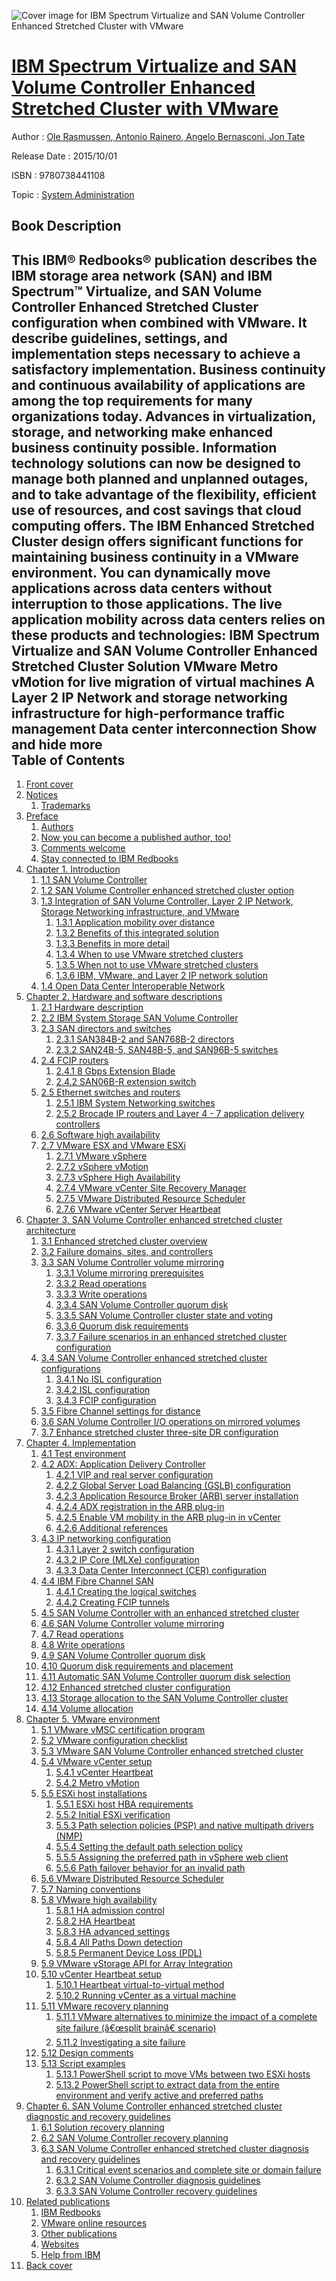 ![Cover image for IBM Spectrum Virtualize and SAN Volume Controller Enhanced Stretched Cluster with VMware](https://imgdetail.ebookreading.net/cover/cover/system_admin/EB9780738441108.jpg)

[IBM Spectrum Virtualize and SAN Volume Controller Enhanced Stretched Cluster with VMware](https://ebookreading.net/view/book/IBM+Spectrum+Virtualize+and+SAN+Volume+Controller+Enhanced+Stretched+Cluster+with+VMware-EB9780738441108_1.html "IBM Spectrum Virtualize and SAN Volume Controller Enhanced Stretched Cluster with VMware")
====================================================================================================================

Author : [Ole Rasmussen](https://ebookreading.net/search/author/Ole+Rasmussen),[ Antonio Rainero](https://ebookreading.net/search/author/+Antonio+Rainero),[ Angelo Bernasconi](https://ebookreading.net/search/author/+Angelo+Bernasconi),[ Jon Tate](https://ebookreading.net/search/author/+Jon+Tate)

Release Date : 2015/10/01

ISBN : 9780738441108

Topic : [System Administration](https://ebookreading.net/search/category/system-administration)

Book Description
-----------------

 This IBM® Redbooks® publication describes the IBM storage area network (SAN) and IBM Spectrum™ Virtualize, and SAN Volume Controller Enhanced Stretched Cluster configuration when combined with VMware. It describe guidelines, settings, and implementation steps necessary to achieve a satisfactory implementation.
Business continuity and continuous availability of applications are among the top requirements for many organizations today. Advances in virtualization, storage, and networking make enhanced business continuity possible. Information technology solutions can now be designed to manage both planned and unplanned outages, and to take advantage of the flexibility, efficient use of resources, and cost savings that cloud computing offers.
The IBM Enhanced Stretched Cluster design offers significant functions for maintaining business continuity in a VMware environment. You can dynamically move applications across data centers without interruption to those applications.
The live application mobility across data centers relies on these products and technologies:
IBM Spectrum Virtualize and SAN Volume Controller Enhanced Stretched Cluster Solution
VMware Metro vMotion for live migration of virtual machines
A Layer 2 IP Network and storage networking infrastructure for high-performance traffic management
Data center interconnection
        Show and hide more                
Table of Contents
-----------------

1. [Front cover](https://ebookreading.net/view/book/IBM+Spectrum+Virtualize+and+SAN+Volume+Controller+Enhanced+Stretched+Cluster+with+VMware-EB9780738441108_1.html)
1. [Notices](https://ebookreading.net/view/book/IBM+Spectrum+Virtualize+and+SAN+Volume+Controller+Enhanced+Stretched+Cluster+with+VMware-EB9780738441108_3.html)
    1. [Trademarks](https://ebookreading.net/view/book/IBM+Spectrum+Virtualize+and+SAN+Volume+Controller+Enhanced+Stretched+Cluster+with+VMware-EB9780738441108_3.html#ww459879)
1. [Preface](https://ebookreading.net/view/book/IBM+Spectrum+Virtualize+and+SAN+Volume+Controller+Enhanced+Stretched+Cluster+with+VMware-EB9780738441108_4.html)
    1. [Authors](https://ebookreading.net/view/book/IBM+Spectrum+Virtualize+and+SAN+Volume+Controller+Enhanced+Stretched+Cluster+with+VMware-EB9780738441108_4.html#ww776025)
    1. [Now you can become a published author, too!](https://ebookreading.net/view/book/IBM+Spectrum+Virtualize+and+SAN+Volume+Controller+Enhanced+Stretched+Cluster+with+VMware-EB9780738441108_4.html#ww786955)
    1. [Comments welcome](https://ebookreading.net/view/book/IBM+Spectrum+Virtualize+and+SAN+Volume+Controller+Enhanced+Stretched+Cluster+with+VMware-EB9780738441108_4.html#ww775129)
    1. [Stay connected to IBM Redbooks](https://ebookreading.net/view/book/IBM+Spectrum+Virtualize+and+SAN+Volume+Controller+Enhanced+Stretched+Cluster+with+VMware-EB9780738441108_4.html#ww782351)
1. [Chapter 1. Introduction](https://ebookreading.net/view/book/IBM+Spectrum+Virtualize+and+SAN+Volume+Controller+Enhanced+Stretched+Cluster+with+VMware-EB9780738441108_5.html)
    1. [1.1 SAN Volume Controller](https://ebookreading.net/view/book/IBM+Spectrum+Virtualize+and+SAN+Volume+Controller+Enhanced+Stretched+Cluster+with+VMware-EB9780738441108_5.html#ww473325)
    1. [1.2 SAN Volume Controller enhanced stretched cluster option](https://ebookreading.net/view/book/IBM+Spectrum+Virtualize+and+SAN+Volume+Controller+Enhanced+Stretched+Cluster+with+VMware-EB9780738441108_5.html#ww461648)
    1. [1.3 Integration of SAN Volume Controller, Layer 2 IP Network, Storage Networking infrastructure, and VMware](https://ebookreading.net/view/book/IBM+Spectrum+Virtualize+and+SAN+Volume+Controller+Enhanced+Stretched+Cluster+with+VMware-EB9780738441108_5.html#ww461685)
        1. [1.3.1 Application mobility over distance](https://ebookreading.net/view/book/IBM+Spectrum+Virtualize+and+SAN+Volume+Controller+Enhanced+Stretched+Cluster+with+VMware-EB9780738441108_5.html#ww461737)
        1. [1.3.2 Benefits of this integrated solution](https://ebookreading.net/view/book/IBM+Spectrum+Virtualize+and+SAN+Volume+Controller+Enhanced+Stretched+Cluster+with+VMware-EB9780738441108_5.html#ww500446)
        1. [1.3.3 Benefits in more detail](https://ebookreading.net/view/book/IBM+Spectrum+Virtualize+and+SAN+Volume+Controller+Enhanced+Stretched+Cluster+with+VMware-EB9780738441108_5.html#ww464051)
        1. [1.3.4 When to use VMware stretched clusters](https://ebookreading.net/view/book/IBM+Spectrum+Virtualize+and+SAN+Volume+Controller+Enhanced+Stretched+Cluster+with+VMware-EB9780738441108_5.html#ww464073)
        1. [1.3.5 When not to use VMware stretched clusters](https://ebookreading.net/view/book/IBM+Spectrum+Virtualize+and+SAN+Volume+Controller+Enhanced+Stretched+Cluster+with+VMware-EB9780738441108_5.html#ww464080)
        1. [1.3.6 IBM, VMware, and Layer 2 IP network solution](https://ebookreading.net/view/book/IBM+Spectrum+Virtualize+and+SAN+Volume+Controller+Enhanced+Stretched+Cluster+with+VMware-EB9780738441108_5.html#ww463316)
    1. [1.4 Open Data Center Interoperable Network](https://ebookreading.net/view/book/IBM+Spectrum+Virtualize+and+SAN+Volume+Controller+Enhanced+Stretched+Cluster+with+VMware-EB9780738441108_5.html#ww463454)
1. [Chapter 2. Hardware and software descriptions](https://ebookreading.net/view/book/IBM+Spectrum+Virtualize+and+SAN+Volume+Controller+Enhanced+Stretched+Cluster+with+VMware-EB9780738441108_6.html)
    1. [2.1 Hardware description](https://ebookreading.net/view/book/IBM+Spectrum+Virtualize+and+SAN+Volume+Controller+Enhanced+Stretched+Cluster+with+VMware-EB9780738441108_6.html#ww458953)
    1. [2.2 IBM System Storage SAN Volume Controller](https://ebookreading.net/view/book/IBM+Spectrum+Virtualize+and+SAN+Volume+Controller+Enhanced+Stretched+Cluster+with+VMware-EB9780738441108_6.html#ww463543)
    1. [2.3 SAN directors and switches](https://ebookreading.net/view/book/IBM+Spectrum+Virtualize+and+SAN+Volume+Controller+Enhanced+Stretched+Cluster+with+VMware-EB9780738441108_6.html#ww463629)
        1. [2.3.1 SAN384B-2 and SAN768B-2 directors](https://ebookreading.net/view/book/IBM+Spectrum+Virtualize+and+SAN+Volume+Controller+Enhanced+Stretched+Cluster+with+VMware-EB9780738441108_6.html#ww498545)
        1. [2.3.2 SAN24B-5, SAN48B-5, and SAN96B-5 switches](https://ebookreading.net/view/book/IBM+Spectrum+Virtualize+and+SAN+Volume+Controller+Enhanced+Stretched+Cluster+with+VMware-EB9780738441108_6.html#ww456925)
    1. [2.4 FCIP routers](https://ebookreading.net/view/book/IBM+Spectrum+Virtualize+and+SAN+Volume+Controller+Enhanced+Stretched+Cluster+with+VMware-EB9780738441108_6.html#ww462636)
        1. [2.4.1 8 Gbps Extension Blade](https://ebookreading.net/view/book/IBM+Spectrum+Virtualize+and+SAN+Volume+Controller+Enhanced+Stretched+Cluster+with+VMware-EB9780738441108_6.html#ww460986)
        1. [2.4.2 SAN06B-R extension switch](https://ebookreading.net/view/book/IBM+Spectrum+Virtualize+and+SAN+Volume+Controller+Enhanced+Stretched+Cluster+with+VMware-EB9780738441108_6.html#ww497818)
    1. [2.5 Ethernet switches and routers](https://ebookreading.net/view/book/IBM+Spectrum+Virtualize+and+SAN+Volume+Controller+Enhanced+Stretched+Cluster+with+VMware-EB9780738441108_6.html#ww465281)
        1. [2.5.1 IBM System Networking switches](https://ebookreading.net/view/book/IBM+Spectrum+Virtualize+and+SAN+Volume+Controller+Enhanced+Stretched+Cluster+with+VMware-EB9780738441108_6.html#ww465340)
        1. [2.5.2 Brocade IP routers and Layer 4 - 7 application delivery controllers](https://ebookreading.net/view/book/IBM+Spectrum+Virtualize+and+SAN+Volume+Controller+Enhanced+Stretched+Cluster+with+VMware-EB9780738441108_6.html#ww465386)
    1. [2.6 Software high availability](https://ebookreading.net/view/book/IBM+Spectrum+Virtualize+and+SAN+Volume+Controller+Enhanced+Stretched+Cluster+with+VMware-EB9780738441108_6.html#ww465388)
    1. [2.7 VMware ESX and VMware ESXi](https://ebookreading.net/view/book/IBM+Spectrum+Virtualize+and+SAN+Volume+Controller+Enhanced+Stretched+Cluster+with+VMware-EB9780738441108_6.html#ww462708)
        1. [2.7.1 VMware vSphere](https://ebookreading.net/view/book/IBM+Spectrum+Virtualize+and+SAN+Volume+Controller+Enhanced+Stretched+Cluster+with+VMware-EB9780738441108_6.html#ww462145)
        1. [2.7.2 vSphere vMotion](https://ebookreading.net/view/book/IBM+Spectrum+Virtualize+and+SAN+Volume+Controller+Enhanced+Stretched+Cluster+with+VMware-EB9780738441108_6.html#ww462722)
        1. [2.7.3 vSphere High Availability](https://ebookreading.net/view/book/IBM+Spectrum+Virtualize+and+SAN+Volume+Controller+Enhanced+Stretched+Cluster+with+VMware-EB9780738441108_6.html#ww462817)
        1. [2.7.4 VMware vCenter Site Recovery Manager](https://ebookreading.net/view/book/IBM+Spectrum+Virtualize+and+SAN+Volume+Controller+Enhanced+Stretched+Cluster+with+VMware-EB9780738441108_6.html#ww495999)
        1. [2.7.5 VMware Distributed Resource Scheduler](https://ebookreading.net/view/book/IBM+Spectrum+Virtualize+and+SAN+Volume+Controller+Enhanced+Stretched+Cluster+with+VMware-EB9780738441108_6.html#ww496392)
        1. [2.7.6 VMware vCenter Server Heartbeat](https://ebookreading.net/view/book/IBM+Spectrum+Virtualize+and+SAN+Volume+Controller+Enhanced+Stretched+Cluster+with+VMware-EB9780738441108_6.html#ww496399)
1. [Chapter 3. SAN Volume Controller enhanced stretched cluster architecture](https://ebookreading.net/view/book/IBM+Spectrum+Virtualize+and+SAN+Volume+Controller+Enhanced+Stretched+Cluster+with+VMware-EB9780738441108_7.html)
    1. [3.1 Enhanced stretched cluster overview](https://ebookreading.net/view/book/IBM+Spectrum+Virtualize+and+SAN+Volume+Controller+Enhanced+Stretched+Cluster+with+VMware-EB9780738441108_7.html#ww460914)
    1. [3.2 Failure domains, sites, and controllers](https://ebookreading.net/view/book/IBM+Spectrum+Virtualize+and+SAN+Volume+Controller+Enhanced+Stretched+Cluster+with+VMware-EB9780738441108_7.html#ww460936)
    1. [3.3 SAN Volume Controller volume mirroring](https://ebookreading.net/view/book/IBM+Spectrum+Virtualize+and+SAN+Volume+Controller+Enhanced+Stretched+Cluster+with+VMware-EB9780738441108_7.html#ww460968)
        1. [3.3.1 Volume mirroring prerequisites](https://ebookreading.net/view/book/IBM+Spectrum+Virtualize+and+SAN+Volume+Controller+Enhanced+Stretched+Cluster+with+VMware-EB9780738441108_7.html#ww460977)
        1. [3.3.2 Read operations](https://ebookreading.net/view/book/IBM+Spectrum+Virtualize+and+SAN+Volume+Controller+Enhanced+Stretched+Cluster+with+VMware-EB9780738441108_7.html#ww460986)
        1. [3.3.3 Write operations](https://ebookreading.net/view/book/IBM+Spectrum+Virtualize+and+SAN+Volume+Controller+Enhanced+Stretched+Cluster+with+VMware-EB9780738441108_7.html#ww460992)
        1. [3.3.4 SAN Volume Controller quorum disk](https://ebookreading.net/view/book/IBM+Spectrum+Virtualize+and+SAN+Volume+Controller+Enhanced+Stretched+Cluster+with+VMware-EB9780738441108_7.html#ww461051)
        1. [3.3.5 SAN Volume Controller cluster state and voting](https://ebookreading.net/view/book/IBM+Spectrum+Virtualize+and+SAN+Volume+Controller+Enhanced+Stretched+Cluster+with+VMware-EB9780738441108_7.html#ww461079)
        1. [3.3.6 Quorum disk requirements](https://ebookreading.net/view/book/IBM+Spectrum+Virtualize+and+SAN+Volume+Controller+Enhanced+Stretched+Cluster+with+VMware-EB9780738441108_7.html#ww461105)
        1. [3.3.7 Failure scenarios in an enhanced stretched cluster configuration](https://ebookreading.net/view/book/IBM+Spectrum+Virtualize+and+SAN+Volume+Controller+Enhanced+Stretched+Cluster+with+VMware-EB9780738441108_7.html#ww461121)
    1. [3.4 SAN Volume Controller enhanced stretched cluster configurations](https://ebookreading.net/view/book/IBM+Spectrum+Virtualize+and+SAN+Volume+Controller+Enhanced+Stretched+Cluster+with+VMware-EB9780738441108_7.html#ww467581)
        1. [3.4.1 No ISL configuration](https://ebookreading.net/view/book/IBM+Spectrum+Virtualize+and+SAN+Volume+Controller+Enhanced+Stretched+Cluster+with+VMware-EB9780738441108_7.html#ww461270)
        1. [3.4.2 ISL configuration](https://ebookreading.net/view/book/IBM+Spectrum+Virtualize+and+SAN+Volume+Controller+Enhanced+Stretched+Cluster+with+VMware-EB9780738441108_7.html#ww461328)
        1. [3.4.3 FCIP configuration](https://ebookreading.net/view/book/IBM+Spectrum+Virtualize+and+SAN+Volume+Controller+Enhanced+Stretched+Cluster+with+VMware-EB9780738441108_7.html#ww461405)
    1. [3.5 Fibre Channel settings for distance](https://ebookreading.net/view/book/IBM+Spectrum+Virtualize+and+SAN+Volume+Controller+Enhanced+Stretched+Cluster+with+VMware-EB9780738441108_7.html#ww461452)
    1. [3.6 SAN Volume Controller I/O operations on mirrored volumes](https://ebookreading.net/view/book/IBM+Spectrum+Virtualize+and+SAN+Volume+Controller+Enhanced+Stretched+Cluster+with+VMware-EB9780738441108_7.html#ww461524)
    1. [3.7 Enhance stretched cluster three-site DR configuration](https://ebookreading.net/view/book/IBM+Spectrum+Virtualize+and+SAN+Volume+Controller+Enhanced+Stretched+Cluster+with+VMware-EB9780738441108_7.html#ww461577)
1. [Chapter 4. Implementation](https://ebookreading.net/view/book/IBM+Spectrum+Virtualize+and+SAN+Volume+Controller+Enhanced+Stretched+Cluster+with+VMware-EB9780738441108_8.html)
    1. [4.1 Test environment](https://ebookreading.net/view/book/IBM+Spectrum+Virtualize+and+SAN+Volume+Controller+Enhanced+Stretched+Cluster+with+VMware-EB9780738441108_8.html#ww461720)
    1. [4.2 ADX: Application Delivery Controller](https://ebookreading.net/view/book/IBM+Spectrum+Virtualize+and+SAN+Volume+Controller+Enhanced+Stretched+Cluster+with+VMware-EB9780738441108_8.html#ww782840)
        1. [4.2.1 VIP and real server configuration](https://ebookreading.net/view/book/IBM+Spectrum+Virtualize+and+SAN+Volume+Controller+Enhanced+Stretched+Cluster+with+VMware-EB9780738441108_8.html#ww469803)
        1. [4.2.2 Global Server Load Balancing (GSLB) configuration](https://ebookreading.net/view/book/IBM+Spectrum+Virtualize+and+SAN+Volume+Controller+Enhanced+Stretched+Cluster+with+VMware-EB9780738441108_8.html#ww470890)
        1. [4.2.3 Application Resource Broker (ARB) server installation](https://ebookreading.net/view/book/IBM+Spectrum+Virtualize+and+SAN+Volume+Controller+Enhanced+Stretched+Cluster+with+VMware-EB9780738441108_8.html#ww472202)
        1. [4.2.4 ADX registration in the ARB plug-in](https://ebookreading.net/view/book/IBM+Spectrum+Virtualize+and+SAN+Volume+Controller+Enhanced+Stretched+Cluster+with+VMware-EB9780738441108_8.html#ww472983)
        1. [4.2.5 Enable VM mobility in the ARB plug-in in vCenter](https://ebookreading.net/view/book/IBM+Spectrum+Virtualize+and+SAN+Volume+Controller+Enhanced+Stretched+Cluster+with+VMware-EB9780738441108_8.html#ww473962)
        1. [4.2.6 Additional references](https://ebookreading.net/view/book/IBM+Spectrum+Virtualize+and+SAN+Volume+Controller+Enhanced+Stretched+Cluster+with+VMware-EB9780738441108_8.html#ww486989)
    1. [4.3 IP networking configuration](https://ebookreading.net/view/book/IBM+Spectrum+Virtualize+and+SAN+Volume+Controller+Enhanced+Stretched+Cluster+with+VMware-EB9780738441108_8.html#ww474325)
        1. [4.3.1 Layer 2 switch configuration](https://ebookreading.net/view/book/IBM+Spectrum+Virtualize+and+SAN+Volume+Controller+Enhanced+Stretched+Cluster+with+VMware-EB9780738441108_8.html#ww478768)
        1. [4.3.2 IP Core (MLXe) configuration](https://ebookreading.net/view/book/IBM+Spectrum+Virtualize+and+SAN+Volume+Controller+Enhanced+Stretched+Cluster+with+VMware-EB9780738441108_8.html#ww477248)
        1. [4.3.3 Data Center Interconnect (CER) configuration](https://ebookreading.net/view/book/IBM+Spectrum+Virtualize+and+SAN+Volume+Controller+Enhanced+Stretched+Cluster+with+VMware-EB9780738441108_8.html#ww482253)
    1. [4.4 IBM Fibre Channel SAN](https://ebookreading.net/view/book/IBM+Spectrum+Virtualize+and+SAN+Volume+Controller+Enhanced+Stretched+Cluster+with+VMware-EB9780738441108_8.html#ww468884)
        1. [4.4.1 Creating the logical switches](https://ebookreading.net/view/book/IBM+Spectrum+Virtualize+and+SAN+Volume+Controller+Enhanced+Stretched+Cluster+with+VMware-EB9780738441108_8.html#ww487751)
        1. [4.4.2 Creating FCIP tunnels](https://ebookreading.net/view/book/IBM+Spectrum+Virtualize+and+SAN+Volume+Controller+Enhanced+Stretched+Cluster+with+VMware-EB9780738441108_8.html#ww488214)
    1. [4.5 SAN Volume Controller with an enhanced stretched cluster](https://ebookreading.net/view/book/IBM+Spectrum+Virtualize+and+SAN+Volume+Controller+Enhanced+Stretched+Cluster+with+VMware-EB9780738441108_8.html#ww488197)
    1. [4.6 SAN Volume Controller volume mirroring](https://ebookreading.net/view/book/IBM+Spectrum+Virtualize+and+SAN+Volume+Controller+Enhanced+Stretched+Cluster+with+VMware-EB9780738441108_8.html#ww461857)
    1. [4.7 Read operations](https://ebookreading.net/view/book/IBM+Spectrum+Virtualize+and+SAN+Volume+Controller+Enhanced+Stretched+Cluster+with+VMware-EB9780738441108_8.html#ww462010)
    1. [4.8 Write operations](https://ebookreading.net/view/book/IBM+Spectrum+Virtualize+and+SAN+Volume+Controller+Enhanced+Stretched+Cluster+with+VMware-EB9780738441108_8.html#ww462016)
    1. [4.9 SAN Volume Controller quorum disk](https://ebookreading.net/view/book/IBM+Spectrum+Virtualize+and+SAN+Volume+Controller+Enhanced+Stretched+Cluster+with+VMware-EB9780738441108_8.html#ww462090)
    1. [4.10 Quorum disk requirements and placement](https://ebookreading.net/view/book/IBM+Spectrum+Virtualize+and+SAN+Volume+Controller+Enhanced+Stretched+Cluster+with+VMware-EB9780738441108_8.html#ww796667)
    1. [4.11 Automatic SAN Volume Controller quorum disk selection](https://ebookreading.net/view/book/IBM+Spectrum+Virtualize+and+SAN+Volume+Controller+Enhanced+Stretched+Cluster+with+VMware-EB9780738441108_8.html#ww462134)
    1. [4.12 Enhanced stretched cluster configuration](https://ebookreading.net/view/book/IBM+Spectrum+Virtualize+and+SAN+Volume+Controller+Enhanced+Stretched+Cluster+with+VMware-EB9780738441108_8.html#ww787327)
    1. [4.13 Storage allocation to the SAN Volume Controller cluster](https://ebookreading.net/view/book/IBM+Spectrum+Virtualize+and+SAN+Volume+Controller+Enhanced+Stretched+Cluster+with+VMware-EB9780738441108_8.html#ww792784)
    1. [4.14 Volume allocation](https://ebookreading.net/view/book/IBM+Spectrum+Virtualize+and+SAN+Volume+Controller+Enhanced+Stretched+Cluster+with+VMware-EB9780738441108_8.html#ww456925)
1. [Chapter 5. VMware environment](https://ebookreading.net/view/book/IBM+Spectrum+Virtualize+and+SAN+Volume+Controller+Enhanced+Stretched+Cluster+with+VMware-EB9780738441108_9.html)
    1. [5.1 VMware vMSC certification program](https://ebookreading.net/view/book/IBM+Spectrum+Virtualize+and+SAN+Volume+Controller+Enhanced+Stretched+Cluster+with+VMware-EB9780738441108_9.html#ww467801)
    1. [5.2 VMware configuration checklist](https://ebookreading.net/view/book/IBM+Spectrum+Virtualize+and+SAN+Volume+Controller+Enhanced+Stretched+Cluster+with+VMware-EB9780738441108_9.html#ww467918)
    1. [5.3 VMware SAN Volume Controller enhanced stretched cluster](https://ebookreading.net/view/book/IBM+Spectrum+Virtualize+and+SAN+Volume+Controller+Enhanced+Stretched+Cluster+with+VMware-EB9780738441108_9.html#ww579758)
    1. [5.4 VMware vCenter setup](https://ebookreading.net/view/book/IBM+Spectrum+Virtualize+and+SAN+Volume+Controller+Enhanced+Stretched+Cluster+with+VMware-EB9780738441108_9.html#ww574270)
        1. [5.4.1 vCenter Heartbeat](https://ebookreading.net/view/book/IBM+Spectrum+Virtualize+and+SAN+Volume+Controller+Enhanced+Stretched+Cluster+with+VMware-EB9780738441108_9.html#ww478927)
        1. [5.4.2 Metro vMotion](https://ebookreading.net/view/book/IBM+Spectrum+Virtualize+and+SAN+Volume+Controller+Enhanced+Stretched+Cluster+with+VMware-EB9780738441108_9.html#ww553154)
    1. [5.5 ESXi host installations](https://ebookreading.net/view/book/IBM+Spectrum+Virtualize+and+SAN+Volume+Controller+Enhanced+Stretched+Cluster+with+VMware-EB9780738441108_9.html#ww553800)
        1. [5.5.1 ESXi host HBA requirements](https://ebookreading.net/view/book/IBM+Spectrum+Virtualize+and+SAN+Volume+Controller+Enhanced+Stretched+Cluster+with+VMware-EB9780738441108_9.html#ww578256)
        1. [5.5.2 Initial ESXi verification](https://ebookreading.net/view/book/IBM+Spectrum+Virtualize+and+SAN+Volume+Controller+Enhanced+Stretched+Cluster+with+VMware-EB9780738441108_9.html#ww578239)
        1. [5.5.3 Path selection policies (PSP) and native multipath drivers (NMP)](https://ebookreading.net/view/book/IBM+Spectrum+Virtualize+and+SAN+Volume+Controller+Enhanced+Stretched+Cluster+with+VMware-EB9780738441108_9.html#ww468727)
        1. [5.5.4 Setting the default path selection policy](https://ebookreading.net/view/book/IBM+Spectrum+Virtualize+and+SAN+Volume+Controller+Enhanced+Stretched+Cluster+with+VMware-EB9780738441108_9.html#ww578208)
        1. [5.5.5 Assigning the preferred path in vSphere web client](https://ebookreading.net/view/book/IBM+Spectrum+Virtualize+and+SAN+Volume+Controller+Enhanced+Stretched+Cluster+with+VMware-EB9780738441108_9.html#ww475898)
        1. [5.5.6 Path failover behavior for an invalid path](https://ebookreading.net/view/book/IBM+Spectrum+Virtualize+and+SAN+Volume+Controller+Enhanced+Stretched+Cluster+with+VMware-EB9780738441108_9.html#ww570263)
    1. [5.6 VMware Distributed Resource Scheduler](https://ebookreading.net/view/book/IBM+Spectrum+Virtualize+and+SAN+Volume+Controller+Enhanced+Stretched+Cluster+with+VMware-EB9780738441108_9.html#ww463273)
    1. [5.7 Naming conventions](https://ebookreading.net/view/book/IBM+Spectrum+Virtualize+and+SAN+Volume+Controller+Enhanced+Stretched+Cluster+with+VMware-EB9780738441108_9.html#ww471104)
    1. [5.8 VMware high availability](https://ebookreading.net/view/book/IBM+Spectrum+Virtualize+and+SAN+Volume+Controller+Enhanced+Stretched+Cluster+with+VMware-EB9780738441108_9.html#ww578828)
        1. [5.8.1 HA admission control](https://ebookreading.net/view/book/IBM+Spectrum+Virtualize+and+SAN+Volume+Controller+Enhanced+Stretched+Cluster+with+VMware-EB9780738441108_9.html#ww467496)
        1. [5.8.2 HA Heartbeat](https://ebookreading.net/view/book/IBM+Spectrum+Virtualize+and+SAN+Volume+Controller+Enhanced+Stretched+Cluster+with+VMware-EB9780738441108_9.html#ww463383)
        1. [5.8.3 HA advanced settings](https://ebookreading.net/view/book/IBM+Spectrum+Virtualize+and+SAN+Volume+Controller+Enhanced+Stretched+Cluster+with+VMware-EB9780738441108_9.html#ww463526)
        1. [5.8.4 All Paths Down detection](https://ebookreading.net/view/book/IBM+Spectrum+Virtualize+and+SAN+Volume+Controller+Enhanced+Stretched+Cluster+with+VMware-EB9780738441108_9.html#ww466931)
        1. [5.8.5 Permanent Device Loss (PDL)](https://ebookreading.net/view/book/IBM+Spectrum+Virtualize+and+SAN+Volume+Controller+Enhanced+Stretched+Cluster+with+VMware-EB9780738441108_9.html#ww463607)
    1. [5.9 VMware vStorage API for Array Integration](https://ebookreading.net/view/book/IBM+Spectrum+Virtualize+and+SAN+Volume+Controller+Enhanced+Stretched+Cluster+with+VMware-EB9780738441108_9.html#ww463132)
    1. [5.10 vCenter Heartbeat setup](https://ebookreading.net/view/book/IBM+Spectrum+Virtualize+and+SAN+Volume+Controller+Enhanced+Stretched+Cluster+with+VMware-EB9780738441108_9.html#ww494393)
        1. [5.10.1 Heartbeat virtual-to-virtual method](https://ebookreading.net/view/book/IBM+Spectrum+Virtualize+and+SAN+Volume+Controller+Enhanced+Stretched+Cluster+with+VMware-EB9780738441108_9.html#ww492429)
        1. [5.10.2 Running vCenter as a virtual machine](https://ebookreading.net/view/book/IBM+Spectrum+Virtualize+and+SAN+Volume+Controller+Enhanced+Stretched+Cluster+with+VMware-EB9780738441108_9.html#ww468922)
    1. [5.11 VMware recovery planning](https://ebookreading.net/view/book/IBM+Spectrum+Virtualize+and+SAN+Volume+Controller+Enhanced+Stretched+Cluster+with+VMware-EB9780738441108_9.html#ww566335)
        1. [5.11.1 VMware alternatives to minimize the impact of a complete site failure (â€œsplit brainâ€ scenario)](https://ebookreading.net/view/book/IBM+Spectrum+Virtualize+and+SAN+Volume+Controller+Enhanced+Stretched+Cluster+with+VMware-EB9780738441108_9.html#ww566349)
        1. [5.11.2 Investigating a site failure](https://ebookreading.net/view/book/IBM+Spectrum+Virtualize+and+SAN+Volume+Controller+Enhanced+Stretched+Cluster+with+VMware-EB9780738441108_9.html#ww566350)
    1. [5.12 Design comments](https://ebookreading.net/view/book/IBM+Spectrum+Virtualize+and+SAN+Volume+Controller+Enhanced+Stretched+Cluster+with+VMware-EB9780738441108_9.html#ww489506)
    1. [5.13 Script examples](https://ebookreading.net/view/book/IBM+Spectrum+Virtualize+and+SAN+Volume+Controller+Enhanced+Stretched+Cluster+with+VMware-EB9780738441108_9.html#ww582423)
        1. [5.13.1 PowerShell script to move VMs between two ESXi hosts](https://ebookreading.net/view/book/IBM+Spectrum+Virtualize+and+SAN+Volume+Controller+Enhanced+Stretched+Cluster+with+VMware-EB9780738441108_9.html#ww476910)
        1. [5.13.2 PowerShell script to extract data from the entire environment and verify active and preferred paths](https://ebookreading.net/view/book/IBM+Spectrum+Virtualize+and+SAN+Volume+Controller+Enhanced+Stretched+Cluster+with+VMware-EB9780738441108_9.html#ww568876)
1. [Chapter 6. SAN Volume Controller enhanced stretched cluster diagnostic and recovery guidelines](https://ebookreading.net/view/book/IBM+Spectrum+Virtualize+and+SAN+Volume+Controller+Enhanced+Stretched+Cluster+with+VMware-EB9780738441108_10.html)
    1. [6.1 Solution recovery planning](https://ebookreading.net/view/book/IBM+Spectrum+Virtualize+and+SAN+Volume+Controller+Enhanced+Stretched+Cluster+with+VMware-EB9780738441108_10.html#ww639571)
    1. [6.2 SAN Volume Controller recovery planning](https://ebookreading.net/view/book/IBM+Spectrum+Virtualize+and+SAN+Volume+Controller+Enhanced+Stretched+Cluster+with+VMware-EB9780738441108_10.html#ww622933)
    1. [6.3 SAN Volume Controller enhanced stretched cluster diagnosis and recovery guidelines](https://ebookreading.net/view/book/IBM+Spectrum+Virtualize+and+SAN+Volume+Controller+Enhanced+Stretched+Cluster+with+VMware-EB9780738441108_10.html#ww974476)
        1. [6.3.1 Critical event scenarios and complete site or domain failure](https://ebookreading.net/view/book/IBM+Spectrum+Virtualize+and+SAN+Volume+Controller+Enhanced+Stretched+Cluster+with+VMware-EB9780738441108_10.html#ww638035)
        1. [6.3.2 SAN Volume Controller diagnosis guidelines](https://ebookreading.net/view/book/IBM+Spectrum+Virtualize+and+SAN+Volume+Controller+Enhanced+Stretched+Cluster+with+VMware-EB9780738441108_10.html#ww645245)
        1. [6.3.3 SAN Volume Controller recovery guidelines](https://ebookreading.net/view/book/IBM+Spectrum+Virtualize+and+SAN+Volume+Controller+Enhanced+Stretched+Cluster+with+VMware-EB9780738441108_10.html#ww638532)
1. [Related publications](https://ebookreading.net/view/book/IBM+Spectrum+Virtualize+and+SAN+Volume+Controller+Enhanced+Stretched+Cluster+with+VMware-EB9780738441108_11.html)
    1. [IBM Redbooks](https://ebookreading.net/view/book/IBM+Spectrum+Virtualize+and+SAN+Volume+Controller+Enhanced+Stretched+Cluster+with+VMware-EB9780738441108_11.html#ww454350)
    1. [VMware online resources](https://ebookreading.net/view/book/IBM+Spectrum+Virtualize+and+SAN+Volume+Controller+Enhanced+Stretched+Cluster+with+VMware-EB9780738441108_11.html#ww458836)
    1. [Other publications](https://ebookreading.net/view/book/IBM+Spectrum+Virtualize+and+SAN+Volume+Controller+Enhanced+Stretched+Cluster+with+VMware-EB9780738441108_11.html#ww458841)
    1. [Websites](https://ebookreading.net/view/book/IBM+Spectrum+Virtualize+and+SAN+Volume+Controller+Enhanced+Stretched+Cluster+with+VMware-EB9780738441108_11.html#ww458852)
    1. [Help from IBM](https://ebookreading.net/view/book/IBM+Spectrum+Virtualize+and+SAN+Volume+Controller+Enhanced+Stretched+Cluster+with+VMware-EB9780738441108_11.html#ww458882)
1. [Back cover](https://ebookreading.net/view/book/IBM+Spectrum+Virtualize+and+SAN+Volume+Controller+Enhanced+Stretched+Cluster+with+VMware-EB9780738441108_13.html#ww465861)
